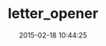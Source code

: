 ---
layout: post
title:  "letter_opener"
repo:   "ryanb/letter_opener"
date:   2015-02-18 10:44:25
gemurl: http://github.com/ryanb/letter_opener
---